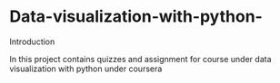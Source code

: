 # Data-visualization-with-python-

Introduction 

In this project contains quizzes and assignment for course under data visualization with python under coursera 
